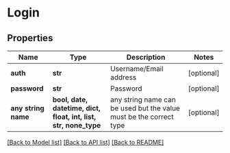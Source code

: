 # Login


## Properties
Name | Type | Description | Notes
------------ | ------------- | ------------- | -------------
**auth** | **str** | Username/Email address | [optional] 
**password** | **str** | Password | [optional] 
**any string name** | **bool, date, datetime, dict, float, int, list, str, none_type** | any string name can be used but the value must be the correct type | [optional]

[[Back to Model list]](../README.md#documentation-for-models) [[Back to API list]](../README.md#documentation-for-api-endpoints) [[Back to README]](../README.md)


